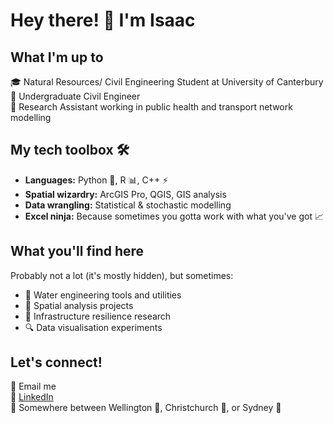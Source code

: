 # Hey there! 👋 I'm Isaac

## What I'm up to
🎓 Natural Resources/ Civil Engineering Student at University of Canterbury\
🚰 Undergraduate Civil Engineer\
🔬 Research Assistant working in public health and transport network modelling

## My tech toolbox 🛠️
* **Languages:** Python 🐍, R 📊, C++ ⚡
* **Spatial wizardry:** ArcGIS Pro, QGIS, GIS analysis
* **Data wrangling:** Statistical & stochastic modelling
* **Excel ninja:** Because sometimes you gotta work with what you've got 📈

## What you'll find here
Probably not a lot (it's mostly hidden), but sometimes:
* 🌊 Water engineering tools and utilities
* 📍 Spatial analysis projects
* 🚧 Infrastructure resilience research
* 🔍 Data visualisation experiments

## Let's connect!
📧 Email me\
🔗 [LinkedIn](https://www.linkedin.com/in/isaac-waterman) \
📍 Somewhere between Wellington 🥝, Christchurch 🥝, or Sydney 🦘
